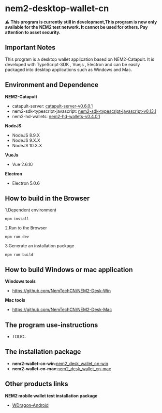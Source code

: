 # nem2-desktop-wallet-cn

:warning: **This program is currently still in development,This program is now only available for the NEM2 test network. It cannot be used for others. Pay attention to asset security.**

## Important Notes
This program is  a desktop wallet application based on NEM2-Catapult. It is developed with TypeScript-SDK , Vuejs , Electron and can be easily packaged into desktop applications such as Windows and Mac.

## Environment and Dependence
**NEM2-Catapult**
- catapult-server: [catapult-server-v0.6.0.1](https://github.com/nemtech/catapult-server/releases/tag/v0.6.0.1)
- nem2-sdk-typescript-javascript: [nem2-sdk-typescript-javascript-v0.13.1](https://github.com/nemtech/nem2-sdk-typescript-javascript/releases/tag/v0.13.1)
- nem2-hd-wallets: [nem2-hd-wallets-v0.4.0.1](https://github.com/nemfoundation/nem2-hd-wallets/releases/tag/v0.4.1)

**NodeJS**
- NodeJS 8.9.X
- NodeJS 9.X.X
- NodeJS 10.X.X

**VueJs**
- Vue 2.6.10

**Electron**
- Electron 5.0.6

## How to build in the Browser
1.Dependent environment
```
npm install 
```
2.Run to the Browser
```
npm run dev 
```
3.Generate an installation package
```
npm run build 
```

## How to build  Windows or mac application
**Windows tools**
- https://github.com/NemTechCN/NEM2-Desk-Win

**Mac tools**
- https://github.com/NemTechCN/NEM2-Desk-Mac

## The program use-instructions
- TODO:

## The installation package
- **nem2-wallet-cn-win**:[nem2_desk_wallet_cn-win](https://github.com/NemTechCN/NEM2-Desk-Win/blob/master/dist/NEM2-Wallet-Setup.exe)
- **nem2-wallet-cn-mac**:[nem2_desk_wallet_cn-mac](https://github.com/NemTechCN/NEM2-Desk-Mac/dist/nem2-wallet-0.1.5.dmg)

## Other products links

**NEM2 mobile wallet test installation package**

- [WDragon-Android](https://github.com/NemTechCN/APK)

